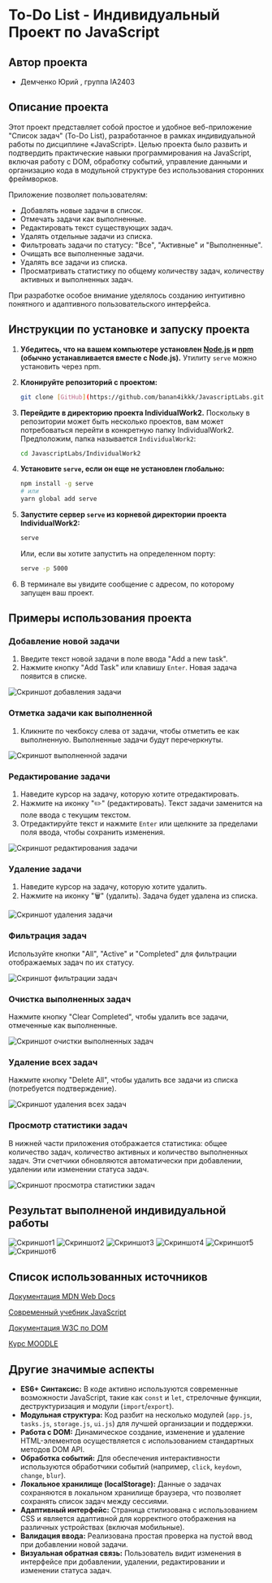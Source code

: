 # To-Do List - Индивидуальный Проект по JavaScript

## Автор проекта

* Демченко Юрий , группа IA2403
  
## Описание проекта

Этот проект представляет собой простое и удобное веб-приложение "Список задач" (To-Do List), разработанное в рамках индивидуальной работы по дисциплине «JavaScript». Целью проекта было развить и подтвердить практические навыки программирования на JavaScript, включая работу с DOM, обработку событий, управление данными и организацию кода в модульной структуре без использования сторонних фреймворков.

Приложение позволяет пользователям:

* Добавлять новые задачи в список.
* Отмечать задачи как выполненные.
* Редактировать текст существующих задач.
* Удалять отдельные задачи из списка.
* Фильтровать задачи по статусу: "Все", "Активные" и "Выполненные".
* Очищать все выполненные задачи.
* Удалять все задачи из списка.
* Просматривать статистику по общему количеству задач, количеству активных и выполненных задач.

При разработке особое внимание уделялось созданию интуитивно понятного и адаптивного пользовательского интерфейса.

## Инструкции по установке и запуску проекта

1.  **Убедитесь, что на вашем компьютере установлен [Node.js](https://nodejs.org/) и [npm](https://www.npmjs.com/) (обычно устанавливается вместе с Node.js).** Утилиту `serve` можно установить через npm.

2.  **Клонируйте репозиторий с проектом:**
    ```bash
    git clone [GitHub](https://github.com/banan4ikkk/JavascriptLabs.git)
    ```

3.  **Перейдите в директорию проекта IndividualWork2.** Поскольку в репозитории может быть несколько проектов, вам может потребоваться перейти в конкретную папку IndividualWork2. Предположим, папка называется `IndividualWork2`:
    ```bash
    cd JavascriptLabs/IndividualWork2
    ```
    
4.  **Установите `serve`, если он еще не установлен глобально:**
    ```bash
    npm install -g serve
    # или
    yarn global add serve
    ```

5.  **Запустите сервер `serve` из корневой директории проекта IndividualWork2:**
    ```bash
    serve
    ```

    Или, если вы хотите запустить на определенном порту:

    ```bash
    serve -p 5000
    ```

6.  В терминале вы увидите сообщение с адресом, по которому запущен ваш проект.

## Примеры использования проекта

### Добавление новой задачи

1.  Введите текст новой задачи в поле ввода "Add a new task".
2.  Нажмите кнопку "Add Task" или клавишу `Enter`. Новая задача появится в списке.

![Скриншот добавления задачи](https://github.com/banan4ikkk/JavascriptLabs/blob/main/IndividualWork2/screens/image1.png)

### Отметка задачи как выполненной

1.  Кликните по чекбоксу слева от задачи, чтобы отметить ее как выполненную. Выполненные задачи будут перечеркнуты.

![Скриншот выполненной задачи](https://github.com/banan4ikkk/JavascriptLabs/blob/main/IndividualWork2/screens/image2.png)

### Редактирование задачи

1.  Наведите курсор на задачу, которую хотите отредактировать.
2.  Нажмите на иконку "✏️" (редактировать). Текст задачи заменится на поле ввода с текущим текстом.
3.  Отредактируйте текст и нажмите `Enter` или щелкните за пределами поля ввода, чтобы сохранить изменения.

![Скриншот редактирования задачи](https://github.com/banan4ikkk/JavascriptLabs/blob/main/IndividualWork2/screens/image3.png)

### Удаление задачи

1.  Наведите курсор на задачу, которую хотите удалить.
2.  Нажмите на иконку "🗑️" (удалить). Задача будет удалена из списка.

![Скриншот удаления задачи](https://github.com/banan4ikkk/JavascriptLabs/blob/main/IndividualWork2/screens/image4.png)

### Фильтрация задач

Используйте кнопки "All", "Active" и "Completed" для фильтрации отображаемых задач по их статусу.

![Скриншот фильтрации задач](https://github.com/banan4ikkk/JavascriptLabs/blob/main/IndividualWork2/screens/image5.png)

### Очистка выполненных задач

Нажмите кнопку "Clear Completed", чтобы удалить все задачи, отмеченные как выполненные.

![Скриншот очистки выполненных задач](https://github.com/banan4ikkk/JavascriptLabs/blob/main/IndividualWork2/screens/image6.png)

### Удаление всех задач

Нажмите кнопку "Delete All", чтобы удалить все задачи из списка (потребуется подтверждение).

![Скриншот удаления всех задач](https://github.com/banan4ikkk/JavascriptLabs/blob/main/IndividualWork2/screens/image7.png)

### Просмотр статистики задач

В нижней части приложения отображается статистика: общее количество задач, количество активных и количество выполненных задач. Эти счетчики обновляются автоматически при добавлении, удалении или изменении статуса задач.

![Скриншот просмотра статистики задач](https://github.com/banan4ikkk/JavascriptLabs/blob/main/IndividualWork2/screens/image8.png)

## Результат выполненой индивидуальной работы

![Скриншот1](https://github.com/banan4ikkk/JavascriptLabs/blob/main/IndividualWork2/screens/image9.png)
![Скриншот2](https://github.com/banan4ikkk/JavascriptLabs/blob/main/IndividualWork2/screens/image10.png)
![Скриншот3](https://github.com/banan4ikkk/JavascriptLabs/blob/main/IndividualWork2/screens/image11.png)
![Скриншот4](https://github.com/banan4ikkk/JavascriptLabs/blob/main/IndividualWork2/screens/image12.png)
![Скриншот5](https://github.com/banan4ikkk/JavascriptLabs/blob/main/IndividualWork2/screens/image13.png)
![Скриншот6](https://github.com/banan4ikkk/JavascriptLabs/blob/main/IndividualWork2/screens/image14.png)

## Список использованных источников

[Документация MDN Web Docs](https://developer.mozilla.org/ru/)

[Современный учебник JavaScript](https://learn.javascript.ru/)

[Документация W3C по DOM](https://www.w3.org/DOM/)

[Курс MOODLE](https://github.com/MSU-Courses/javascript)


## Другие значимые аспекты

* **ES6+ Синтаксис:** В коде активно используются современные возможности JavaScript, такие как `const` и `let`, стрелочные функции, деструктуризация и модули (`import`/`export`).
* **Модульная структура:** Код разбит на несколько модулей (`app.js`, `tasks.js`, `storage.js`, `ui.js`) для лучшей организации и поддержки.
* **Работа с DOM:** Динамическое создание, изменение и удаление HTML-элементов осуществляется с использованием стандартных методов DOM API.
* **Обработка событий:** Для обеспечения интерактивности используются обработчики событий (например, `click`, `keydown`, `change`, `blur`).
* **Локальное хранилище (localStorage):** Данные о задачах сохраняются в локальном хранилище браузера, что позволяет сохранять список задач между сессиями.
* **Адаптивный интерфейс:** Страница стилизована с использованием CSS и является адаптивной для корректного отображения на различных устройствах (включая мобильные).
* **Валидация ввода:** Реализована простая проверка на пустой ввод при добавлении новой задачи.
* **Визуальная обратная связь:** Пользователь видит изменения в интерфейсе при добавлении, удалении, редактировании и изменении статуса задач.

